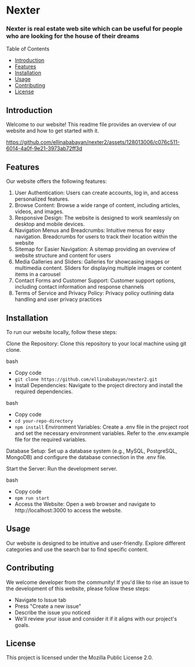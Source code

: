 # Nexter
### Nexter is real estate web site which can be useful for people who are looking for the house of their dreams

Table of Contents
- [Introduction](#introduction)
- [Features](#features)
- [Installation](#installation)
- [Usage](#usage)
- [Contributing](#contributing)
- [License](#license)
  
## Introduction
Welcome to our website! This readme file provides an overview of our website and how to get started with it.



https://github.com/ellinababayan/nexter2/assets/128013006/c076c511-6014-4a0f-9e21-3973ab72ff3d



## Features
Our website offers the following features:

1. User Authentication: Users can create accounts, log in, and access personalized features.
2. Browse Content: Browse a wide range of content, including articles, videos, and images.
3. Responsive Design: The website is designed to work seamlessly on desktop and mobile devices.
4. Navigation Menus and Breadcrumbs: Intuitive menus for easy navigation. Breadcrumbs for users to track their location within the website
5. Sitemap for Easier Navigation: A sitemap providing an overview of website structure and content for users
6. Media Galleries and Sliders: Galleries for showcasing images or multimedia content. Sliders for displaying multiple images or content items in a carousel
7. Contact Forms and Customer Support: Customer support options, including contact information and response channels
8. Terms of Service and Privacy Policy: Privacy policy outlining data handling and user privacy practices

## Installation
To run our website locally, follow these steps:

Clone the Repository: Clone this repository to your local machine using git clone.

bash
- Copy code
- `git clone https://github.com/ellinababayan/nexter2.git`
- Install Dependencies: Navigate to the project directory and install the required dependencies.

bash
- Copy code
- `cd your-repo-directory`
- `npm install`
Environment Variables: Create a .env file in the project root and set the necessary environment variables. Refer to the .env.example file for the required variables.

Database Setup: Set up a database system (e.g., MySQL, PostgreSQL, MongoDB) and configure the database connection in the .env file.

Start the Server: Run the development server.

bash
- Copy code
- `npm run start`
- Access the Website: Open a web browser and navigate to http://localhost:3000 to access the website.

## Usage
Our website is designed to be intuitive and user-friendly. 
Explore different categories and use the search bar to find specific content.

## Contributing
We welcome developer from the community! If you'd like to rise an issue to the development of this website, please follow these steps:

- Navigate to Issue tab
- Press "Create a new issue"
- Describe the issue you noticed
- We'll review your issue and consider it if it aligns with our project's goals.

## License
This project is licensed under the Mozilla Public License 2.0.
